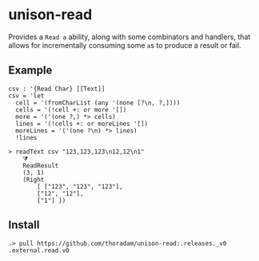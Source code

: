 # unison-read

Provides a `Read a` ability, along with some combinators and handlers, that allows for incrementally consuming some `a`s to produce a result or fail.

## Example

```unison
csv : '{Read Char} [[Text]]
csv = 'let
  cell = '(fromCharList (any '(none [?\n, ?,])))
  cells = '(!cell +: or more '[])
  more = '('(one ?,) *> cells)
  lines = '(!cells +: or moreLines '[])
  moreLines = '('(one ?\n) *> lines)
  !lines

> readText csv "123,123,123\n12,12\n1"
    ⧩
    ReadResult
    (3, 1)
    (Right
        [ ["123", "123", "123"],
        ["12", "12"],
        ["1"] ])
```

## Install

```
.> pull https://github.com/thoradam/unison-read:.releases._v0 .external.read.v0
```